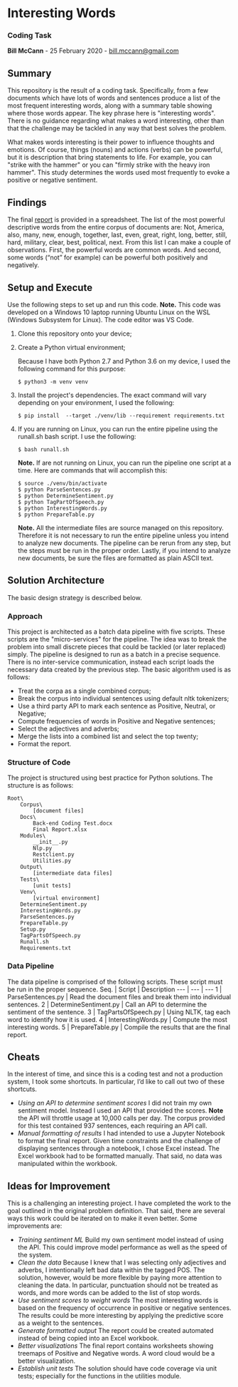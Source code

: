 # Interesting Words
### Coding Task

**Bill McCann** -
25 February 2020 -
bill.mccann@gmail.com

## Summary
This repository is the result of a coding task. Specifically, from a few documents which have lots of words and sentences produce a list of the most frequent interesting words, along with a summary table showing where those words appear. The key phrase here is "interesting words". There is no guidance regarding what makes a word interesting, other than that the challenge may be tackled in any way that best solves the problem.

What makes words interesting is their power to influence thoughts and emotions. Of course, things (nouns) and actions (verbs) can be powerful, but it is description that bring statements to life. For example, you can "strike with the hammer" or you can "firmly strike with the heavy iron hammer". This study determines the words used most frequently to evoke a positive or negative sentiment.
## Findings
The final [report](https://github.com/iambillmccann/InterestingWords/blob/master/docs/Final%20Report.xlsx) is provided in a spreadsheet. The list of the most powerful descriptive words from the entire corpus of documents are: Not, America, also, many, new, enough, together, last, even, great, right, long, better, still, hard, military, clear, best, political, next. From this list I can make a couple of observations. First, the powerful words are common words. And second, some words (“not” for example) can be powerful both positively and negatively.
## Setup and Execute
Use the following steps to set up and run this code. **Note.** This code was developed on a Windows 10 laptop running Ubuntu Linux on the WSL (Windows Subsystem for Linux). The code editor was VS Code.

1. Clone this repository onto your device;
2. Create a Python virtual environment;

    Because I have both Python 2.7 and Python 3.6 on my device, I used the following command for this purpose:
    ```
    $ python3 -m venv venv
    ```
3. Install the project's dependencies. The exact command will vary depending on your environment, I used the following:

    ```
    $ pip install  --target ./venv/lib --requirement requirements.txt
    ```

4. If you are running on Linux, you can run the entire pipeline using the runall.sh bash script. I use the following:

    ```
    $ bash runall.sh
    ```
    **Note.** If are not running on Linux, you can run the pipeline one script at a time. Here are commands that will 
    accomplish this:

    ```
    $ source ./venv/bin/activate
    $ python ParseSentences.py
    $ python DetermineSentiment.py
    $ python TagPartOfSpeech.py
    $ python InterestingWords.py
    $ python PrepareTable.py
    ```

    **Note.** All the intermediate files are source managed on this repository. Therefore it is not necessary to run the entire pipeline unless you intend to analyze new documents. The pipeline can be rerun from any step, but the steps
    must be run in the proper order. Lastly, if you intend to analyze new documents, be sure the files are formatted as 
    plain ASCII text.
## Solution Architecture
The basic design strategy is described below.
### Approach
This project is architected as a batch data pipeline with five scripts. These scripts are the "micro-services" for the pipeline. The idea was to break the problem into small discrete pieces that could be tackled (or later replaced) simply. The pipeline is designed to run as a batch in a precise sequence. There is no inter-service communication, instead each script loads the necessary data created by the previous step.
The basic algorithm used is as follows:
-	Treat the corpa as a single combined corpus;
-	Break the corpus into individual sentences using default nltk tokenizers;
-	Use a third party API to mark each sentence as Positive, Neutral, or Negative;
-	Compute frequencies of words in Positive and Negative sentences;
-	Select the adjectives and adverbs;
-	Merge the lists into a combined list and select the top twenty;
-	Format the report.
### Structure of Code
The project is structured using best practice for Python solutions. The structure is as follows:
```
Root\
	Corpus\
		[document files]
	Docs\
		Back-end Coding Test.docx
		Final Report.xlsx
	Modules\
		__init__.py
		Nlp.py
		Restclient.py
		Utilities.py
	Output\
		[intermediate data files]
	Tests\
		[unit tests]
	Venv\
		[virtual environment]
	DetermineSentiment.py
	InterestingWords.py
	ParseSentences.py
	PrepareTable.py
	Setup.py
	TagPartsOfSpeech.py
	Runall.sh
	Requirements.txt
```
### Data Pipeline
The data pipeline is comprised of the following scripts. These script must be run in the proper sequence.
  Seq. | Script | Description
--- | --- | ---
1 | ParseSentences.py | Read the document files and break them into individual sentences.
2 | DetermineSentiment.py | Call an API to determine the sentiment of the sentence.
3 | TagPartsOfSpeech.py | Using NLTK, tag each word to identify how it is used.
4 | InterestingWords.py | Compute the most interesting words.
5 | PrepareTable.py | Compile the results that are the final report.
## Cheats
In the interest of time, and since this is a coding test and not a production system, I took some shortcuts. In particular, I’d like to call out two of these shortcuts.
-	*Using an API to determine sentiment scores* I did not train my own sentiment model. Instead I used an API that provided the scores. **Note** the API will throttle usage at 10,000 calls per day. The corpus provided for this test contained 937 sentences, each requiring an API call.
-	*Manual formatting of results* I had intended to use a Jupyter Notebook to format the final report. Given time constraints and the challenge of displaying sentences through a notebook, I chose Excel instead. The Excel workbook had to be formatted manually. That said, no data was manipulated within the workbook.
## Ideas for Improvement
This is a challenging an interesting project. I have completed the work to the goal outlined in the original problem definition. That said, there are several ways this work could be iterated on to make it even better. Some improvements are:
-	*Training sentiment ML* Build my own sentiment model instead of using the API. This could improve model performance as well as the speed of the system.
-	*Clean the data* Because I knew that I was selecting only adjectives and adverbs, I intentionally left bad data within the tagged POS. The solution, however, would be more flexible by paying more attention to cleaning the data. In particular, punctuation should not be treated as words, and more words can be added to the list of stop words.
-	*Use sentiment scores to weight words* The most interesting words is based on the frequency of occurrence in positive or negative sentences. The results could be more interesting by applying the predictive score as a weight to the sentences.
-	*Generate formatted output* The report could be created automated instead of being copied into an Excel workbook.
-	*Better visualizations* The final report contains worksheets showing treemaps of Positive and Negative words. A word cloud would be a better visualization.
-	*Establish unit tests* The solution should have code coverage via unit tests; especially for the functions in the utilities module.
